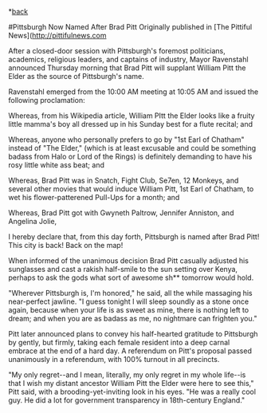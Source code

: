 *[back](/writing.html)

#Pittsburgh Now Named After Brad Pitt
Originally published in [The Pittiful News](http://pittifulnews.com

After a closed-door session with Pittsburgh's foremost politicians, academics, religious leaders, and captains of industry, Mayor Ravenstahl announced Thursday morning that Brad Pitt will supplant William Pitt the Elder as the source of Pittsburgh's name. 

Ravenstahl emerged from the 10:00 AM meeting at 10:05 AM and issued the following proclamation:

  Whereas, from his Wikipedia article, William PItt the Elder looks like a fruity little mamma's boy all dressed up in his Sunday best for a flute recital; and

  Whereas, anyone who personally prefers to go by "1st Earl of Chatham" instead of "The Elder," (which is at least excusable and could be something badass from Halo or Lord of the Rings) is definitely demanding to have his rosy little white ass beat; and

  Whereas, Brad Pitt was in Snatch, Fight Club, Se7en, 12 Monkeys, and several other movies that would induce William Pitt, 1st Earl of Chatham, to wet his flower-patterened Pull-Ups for a month; and

  Whereas, Brad Pitt got with Gwyneth Paltrow, Jennifer Anniston, and Angelina Jolie,

  I hereby declare that, from this day forth, Pittsburgh is named after Brad Pitt! This city is back! Back on the map!

When informed of the unanimous decision Brad Pitt casually adjusted his sunglasses and cast a rakish half-smile to the sun setting over Kenya, perhaps to ask the gods what sort of awesome sh** tomorrow would hold.

"Wherever Pittsburgh is, I'm honored," he said, all the while massaging his near-perfect jawline. "I guess tonight I will sleep soundly as a stone once again, because when your life is as sweet as mine, there is nothing left to dream; and when you are as badass as me, no nightmare can frighten you."

Pitt later announced plans to convey his half-hearted gratitude to Pittsburgh by gently, but firmly, taking each female resident into a deep carnal embrace at the end of a hard day. A referendum on Pitt's proposal passed unanimously in a referendum, with 100% turnout in all precincts.

"My only regret--and I mean, literally, my only regret in my whole life--is that I wish my distant ancestor William Pitt the Elder were here to see this," Pitt said, with a brooding-yet-inviting look in his eyes. "He was a really cool guy. He did a lot for government transparency in 18th-century England."
